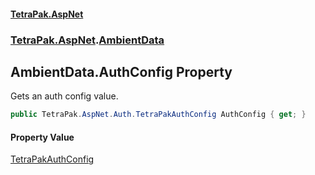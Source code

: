 #### [TetraPak.AspNet](index.md 'index')
### [TetraPak.AspNet](TetraPak_AspNet.md 'TetraPak.AspNet').[AmbientData](TetraPak_AspNet_AmbientData.md 'TetraPak.AspNet.AmbientData')
## AmbientData.AuthConfig Property
Gets an auth config value.   
```csharp
public TetraPak.AspNet.Auth.TetraPakAuthConfig AuthConfig { get; }
```
#### Property Value
[TetraPakAuthConfig](TetraPak_AspNet_Auth_TetraPakAuthConfig.md 'TetraPak.AspNet.Auth.TetraPakAuthConfig')
